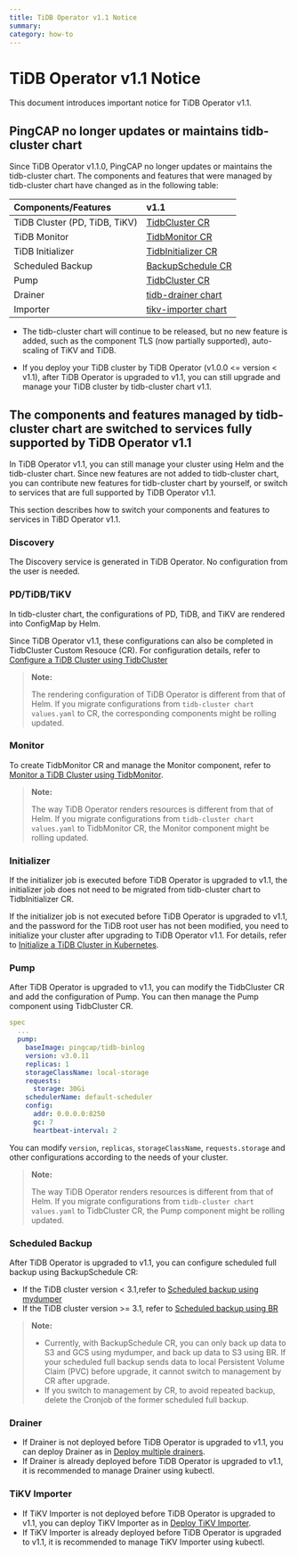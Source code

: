 ```yaml
---
title: TiDB Operator v1.1 Notice
summary:
category: how-to
---
```


# TiDB Operator v1.1 Notice

This document introduces important notice for TiDB Operator v1.1.

## PingCAP no longer updates or maintains tidb-cluster chart

Since TiDB Operator v1.1.0, PingCAP no longer updates or maintains the tidb-cluster chart. The components and features that were managed by tidb-cluster chart have changed as in the following table:

| Components/Features | v1.1 |
| :--- | :--- |
| TiDB Cluster (PD, TiDB, TiKV) | [TidbCluster CR](https://github.com/pingcap/tidb-operator/blob/master/docs/api-references/docs.html) |
| TiDB Monitor | [TidbMonitor CR](https://github.com/pingcap/tidb-operator/blob/master/manifests/monitor/tidb-monitor.yaml) |
| TiDB Initializer | [TidbInitializer CR](https://github.com/pingcap/tidb-operator/blob/master/manifests/initializer/tidb-initializer.yaml) |
| Scheduled Backup | [BackupSchedule CR](https://github.com/pingcap/tidb-operator/blob/master/manifests/backup/backup-schedule-aws-s3-br.yaml) |
| Pump | [TidbCluster CR](https://github.com/pingcap/tidb-operator/blob/master/docs/api-references/docs.html) |
| Drainer | [tidb-drainer chart](https://github.com/pingcap/tidb-operator/tree/master/charts/tidb-drainer) |
| Importer | [tikv-importer chart](https://github.com/pingcap/tidb-operator/tree/master/charts/tikv-importer) |

- The tidb-cluster chart will continue to be released, but no new feature is added, such as the component TLS (now partially supported), auto-scaling of TiKV and TiDB.

- If you deploy your TiDB cluster by TiDB Operator (v1.0.0 <= version < v1.1), after TiDB Operator is upgraded to v1.1, you can still upgrade and manage your TiDB cluster by tidb-cluster chart v1.1.

## The components and features managed by tidb-cluster chart are switched to services fully supported by TiDB Operator v1.1

In TiDB Operator v1.1, you can still manage your cluster using Helm and the tidb-cluster chart. Since new features are not added to tidb-cluster chart, you can contribute new features for tidb-cluster chart by yourself, or switch to services that are full supported by TiDB Operator v1.1.

This section describes how to switch your components and features to services in TiBD Operator v1.1.

### Discovery

The Discovery service is generated in TiDB Operator. No configuration from the user is needed.

### PD/TiDB/TiKV

In tidb-cluster chart, the configurations of PD, TiDB, and TiKV are rendered into ConfigMap by Helm.

Since TiDB Operator v1.1, these configurations can also be completed in TidbCluster Custom Resouce (CR). For configuration details, refer to [Configure a TiDB Cluster using TidbCluster](configure-cluster-using-tidbcluster.md)

> **Note:**
>
> The rendering configuration of TiDB Operator is different from that of Helm. If you migrate configurations from `tidb-cluster chart values.yaml` to CR, the corresponding components might be rolling updated.

### Monitor

To create TidbMonitor CR and manage the Monitor component, refer to [Monitor a TiDB Cluster using TidbMonitor](monitor-using-tidbmonitor.md).

> **Note:**
>
> The way TiDB Operator renders resources is different from that of Helm. If you migrate configurations from `tidb-cluster chart values.yaml` to TidbMonitor CR, the Monitor component might be rolling updated.

### Initializer

If the initializer job is executed before TiDB Operator is upgraded to v1.1, the initializer job does not need to be migrated from tidb-cluster chart to TidbInitializer CR.

If the initializer job is not executed before TiDB Operator is upgraded to v1.1, and the password for the TiDB root user has not been modified, you need to initialize your cluster after upgrading to TiDB Operator v1.1. For details, refer to [Initialize a TiDB Cluster in Kubernetes](initialize-a-cluster.md).

### Pump

After TiDB Operator is upgraded to v1.1, you can modify the TidbCluster CR and add the configuration of Pump. You can then manage the Pump component using TidbCluster CR.

``` yaml
spec
  ...
  pump:
    baseImage: pingcap/tidb-binlog
    version: v3.0.11
    replicas: 1
    storageClassName: local-storage
    requests:
      storage: 30Gi
    schedulerName: default-scheduler
    config:
      addr: 0.0.0.0:8250
      gc: 7
      heartbeat-interval: 2
```

You can modify `version`, `replicas`, `storageClassName`, `requests.storage` and other configurations according to the needs of your cluster.

> **Note:**
>
> The way TiDB Operator renders resources is different from that of Helm. If you migrate configurations from `tidb-cluster chart values.yaml` to TidbCluster CR, the Pump component might be rolling updated.

### Scheduled Backup

After TiDB Operator is upgraded to v1.1, you can configure scheduled full backup using BackupSchedule CR:

- If the TiDB cluster version < 3.1,refer to [Scheduled backup using mydumper](backup-to-s3.md#scheduled-full-backup)
- If the TiDB cluster version >= 3.1, refer to [Scheduled backup using BR](backup-to-aws-s3-using-br.md#scheduled-full-backup)

> **Note:**
>
> - Currently, with BackupSchedule CR, you can only back up data to S3 and GCS using mydumper, and back up data to S3 using BR. If your scheduled full backup sends data to local Persistent Volume Claim (PVC) before upgrade, it cannot switch to management by CR after upgrade.
> - If you switch to management by CR, to avoid repeated backup, delete the Cronjob of the former scheduled full backup.

### Drainer

- If Drainer is not deployed before TiDB Operator is upgraded to v1.1, you can deploy Drainer as in [Deploy multiple drainers](maintain-tidb-binlog.md#deploy-multiple-drainers).
- If Drainer is already deployed before TiDB Operator is upgraded to v1.1, it is recommended to manage Drainer using kubectl.

### TiKV Importer

- If TiKV Importer is not deployed before TiDB Operator is upgraded to v1.1, you can deploy TiKV Importer as in [Deploy TiKV Importer](restore-data-using-tidb-lightning.md#deploy-tikv-importer).
- If TiKV Importer is already deployed before TiDB Operator is upgraded to v1.1, it is recommended to manage TiKV Importer using kubectl.
